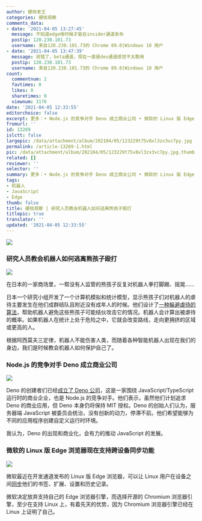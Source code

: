 ```yaml
---
author: 硬核老王
categories: 硬核观察
comments_data:
- date: '2021-04-05 13:27:45'
  message: 不知道edge啥时候才能在insider通道发布
  postip: 120.230.101.73
  username: 来自120.230.101.73的 Chrome 89.0|Windows 10 用户
- date: '2021-04-05 13:47:39'
  message: 说错了，beta通道，现在一直是dev通道感觉不太敢用
  postip: 120.230.101.73
  username: 来自120.230.101.73的 Chrome 89.0|Windows 10 用户
count:
  commentnum: 2
  favtimes: 0
  likes: 0
  sharetimes: 0
  viewnum: 3176
date: '2021-04-05 12:33:55'
editorchoice: false
excerpt: 更多：• Node.js 的竞争对手 Deno 成立商业公司 • 微软的 Linux 版 Edge 浏览器现在支持跨设备同步功能
fromurl: ''
id: 13269
islctt: false
largepic: /data/attachment/album/202104/05/123229t75v8xl3zx3vc7py.jpg
permalink: /article-13269-1.html
pic: /data/attachment/album/202104/05/123229t75v8xl3zx3vc7py.jpg.thumb.jpg
related: []
reviewer: ''
selector: ''
summary: 更多：• Node.js 的竞争对手 Deno 成立商业公司 • 微软的 Linux 版 Edge 浏览器现在支持跨设备同步功能
tags:
- 机器人
- JavaScript
- Edge
thumb: false
title: 硬核观察 | 研究人员教会机器人如何逃离熊孩子殴打
titlepic: true
translator: ''
updated: '2021-04-05 12:33:55'
---
```


![](/data/attachment/album/202104/05/123229t75v8xl3zx3vc7py.jpg)


### 研究人员教会机器人如何逃离熊孩子殴打


![](/data/attachment/album/202104/05/123257uffk6ty1dk1kd5nz.jpg)


在日本的一家商场里，一帮没有人监管的熊孩子反复对机器人拳打脚踢、摇晃……


日本一个研究小组开发了一个计算机模拟和统计模型，显示熊孩子们对机器人的虐待主要发生在他们成群结队且附近没有成年人的时候。他们设计了[一种躲避虐待的算法](https://spectrum.ieee.org/automaton/robotics/artificial-intelligence/children-beating-up-robot)，帮助机器人避免这些熊孩子可能结伙攻击它的情况。机器人会计算出被虐待的概率。如果机器人在统计上处于危险之中，它就会改变路线，走向更拥挤的区域或更高的人。


根据阿西莫夫三定律，机器人不能伤害人类，而随着各种智能机器人出现在我们的身边，我们是时候教会机器人如何保护自己了。


### Node.js 的竞争对手 Deno 成立商业公司


![](/data/attachment/album/202104/05/123318qzs9dwsgpd42cupk.jpg)


Deno 的创建者们已经[成立了 Deno 公司](https://www.infoworld.com/article/3613709/deno-company-forms-to-back-nodejs-rival.html)，这是一家围绕 JavaScript/TypeScript 运行时的商业企业，也是 Node.js 的竞争对手。他们表示，虽然他们计划追求 Deno 的商业应用，但 Deno 本身仍将保持 MIT 授权。Deno 的创始人们认为，服务器端 JavaScript 被委员会统治，没有创新的动力，停滞不前。他们希望能够为不同的应用程序创建自定义运行时环境。


我认为，Deno 的出现和商业化，会有力的推动 JavaScript 的发展。


### 微软的 Linux 版 Edge 浏览器现在支持跨设备同步功能


![](/data/attachment/album/202104/05/123334d9wu9v54l41nng7z.jpg)


微软最近在开发通道发布的 Linux 版 Edge 浏览器，可以让 Linux 用户在设备之间[同步](https://www.omgubuntu.co.uk/2021/03/microsoft-edge-linux-sync-now-works)他们的书签、扩展、设置和历史记录。


微软决定放弃支持自己的 Edge 浏览器引擎，而选择开源的 Chromium 浏览器引擎，至少在支持 Linux 上，有着先天的优势，因为 Chromium 浏览器引擎已经在 Linux 上证明了自己。